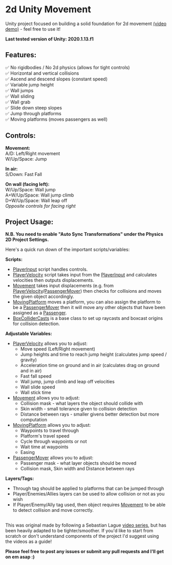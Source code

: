 # 2d Unity Movement

Unity project focused on building a solid foundation for 2d movement [(video demo)](https://youtu.be/SVACshnciMk) - feel free to use it!

**Last tested version of Unity: 2020.1.13.f1**

## Features:

✅ No rigidbodies / No 2d physics (allows for tight controls) <br>✅ Horizontal and vertical collisions <br>✅ Ascend and descend slopes (constant speed) <br>✅ Variable jump height <br>✅ Wall jumps <br>✅ Wall sliding <br>✅ Wall grab <br>✅ Slide down steep slopes <br>✅ Jump through platforms <br>✅ Moving platforms (moves passengers as well)

## Controls:

**Movement:**<br>
A/D: Left/Right movement <br>W/Up/Space: Jump

**In air:**<br>
S/Down: Fast Fall

**On wall (facing left):**<br>
W/Up/Space: Wall jump <br>A+W/Up/Space: Wall jump climb<br>D+W/Up/Space: Wall leap off <br> *Opposite controls for facing right*

## Project Usage:

**N.B. You need to enable "Auto Sync Transformations" under the Physics 2D Project Settings.**<br>

Here's a quick run down of the important scripts/variables:

**Scripts:**

 - [PlayerInput](Assets/Scripts/PlayerInput.cs) script handles controls.
 - [PlayerVelocity](Assets/Scripts/PlayerVelocity.cs) script takes input from the [PlayerInput](Assets/Scripts/PlayerInput.cs) and calculates velocities then outputs displacements.
 - [Movement](Assets/Scripts/Movement.cs) takes input displacements (e.g. from [PlayerVelocity](Assets/Scripts/PlayerVelocity.cs)/[PassengerMover](Assets/Scripts/PassengerMover.cs)) then checks for collisions and moves the given object accordingly.
 - [MovingPlatform](Assets/Scripts/MovingPlatform.cs) moves a platform, you can also assign the platform to be a [PassengerMover](Assets/Scripts/PassengerMover.cs) then it will move any other objects that have been assigned as a [Passenger](Assets/Scripts/Passenger.cs).
 - [BoxColliderCasts](Assets/Scripts/BoxColliderCasts.cs) is a base class to set up raycasts and boxcast origins for collision detection.

**Adjustable Variables:**

- [PlayerVelocity](Assets/Scripts/PlayerVelocity.cs) allows you to adjust:
	- Move speed (Left/Right movement)
	- Jump heights and time to reach jump height (calculates jump speed / gravity)
	- Acceleration time on ground and in air (calculates drag on ground and in air)
	- Fast fall speed
	- Wall jump, jump climb and leap off velocities
	- Wall slide speed
	- Wall stick time
- [Movement](Assets/Scripts/Movement.cs) allows you to adjust:
	- Collision mask - what layers the object should collide with
	- Skin width - small tolerance given to collision detection
	- Distance between rays - smaller givens better detection but more computation
- [MovingPlatform](Assets/Scripts/MovingPlatform.cs) allows you to adjust:
	- Waypoints to travel through
	- Platform's travel speed
	- Cycle through waypoints or not
	- Wait time at waypoints
	- Easing
- [PassengerMover](Assets/Scripts/PassengerMover.cs) allows you to adjust:
	- Passenger mask - what layer objects should be moved
	- Collision mask, Skin width and Distance between rays

**Layers/Tags:**

- Through tag should be applied to platforms that can be jumped through
- Player/Enemies/Allies layers can be used to allow collision or not as you wish
- If Player/Enemy/Ally tag used, then object requires [Movement](Assets/Scripts/Movement.cs) to be able to detect collision and move correctly.

##

This was original made by following a Sebastian Lague [video series](https://www.youtube.com/watch?v=MbWK8bCAU2w&list=PLFt_AvWsXl0f0hqURlhyIoAabKPgRsqjz&index=1), but has been heavily adapted to be tighter/smoother. If you'd like to start from scratch or don't understand components of the project I'd suggest using the videos as a guide! <br>

**Please feel free to post any issues or submit any pull requests and I'll get on em asap :)**
